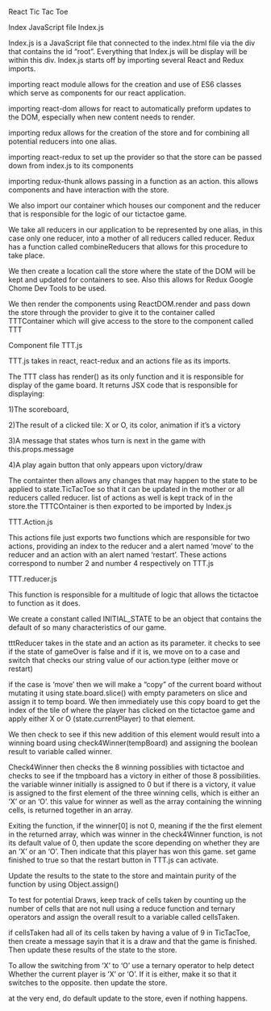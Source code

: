 React Tic Tac ToeIndex JavaScript file Index.jsIndex.js is a JavaScript file that connected to the index.html file via the div that contains the id “root”. Everything that Index.js will be display will be within this div.  Index.js starts off by importing several React and Redux imports.importing react module allows for the creation and use of ES6 classes which serve as components for our react application.importing react-dom allows for react to automatically preform updates to the DOM, especially when new content needs to render.importing redux allows for the creation of the store and for combining all potential reducers into one alias.importing react-redux to set up the provider so that the store can be passed down from index.js to its componentsimporting redux-thunk  allows passing in a function as an action. this allows components and have interaction with the store.We also import our container which houses our component and the reducer that is responsible for the logic of our tictactoe game.We take all reducers in our application to be represented by one alias, in this case only one reducer, into a mother of all reducers called reducer. Redux has a function called combineReducers that allows for this procedure to take place.We then create a location call the store where the state of the DOM will be kept and updated for containers to see. Also this allows for Redux Google Chome Dev Tools to be used.We then render the components using ReactDOM.render and pass down the store through the provider to give it to the container called TTTContainer which will give access to the store to the component called TTTComponent file TTT.jsTTT.js takes in react, react-redux and an actions file as its imports.The TTT class has render() as its only function and it is responsible for display of the game board.It returns JSX code that is responsible for displaying:1)The scoreboard,2)The result of a clicked tile: X or O, its color, animation if it’s a victory3)A message that states whos turn is next in the game with this.props.message4)A play again button that only appears upon victory/drawThe containter then allows any changes that may happen to the state to be applied to state.TicTacToe so that it can be updated in the mother or all reducers called reducer. list of actions as well is kept track of in the store.the TTTCOntainer is then exported to be imported by Index.jsTTT.Action.jsThis actions file just exports two functions which are responsible for two actions, providing an index to the reducer and a alert named ‘move’ to the reducer and an action with an alert named ‘restart’. These actions correspond to number 2 and number 4 respectively on TTT.jsTTT.reducer.jsThis function is responsible for a multitude of logic that allows the tictactoe to function as it does.We create a constant called INITIAL_STATE to be an object that contains the default of so many characteristics of our game.tttReducer takes in the state and an action as its parameter. it checks to see if the state of gameOver is false and if it is, we move on to a case and switch that checks our string value of our action.type (either move or restart)if the case is ‘move’ then we will make a “copy” of the current board without mutating it using state.board.slice() with empty parameters on slice and assign it to temp board. We then immediately use this copy board to get the index of the tile of where the player has clicked on the tictactoe game and apply either X or O (state.currentPlayer) to that element.We then check to see if this new addition of this element would result into a winning board usingcheck4Winner(tempBoard) and assigning the boolean result to variable called winner.Check4Winner then checks the 8 winning possiblies with tictactoe and checks to see if the tmpboard has a victory in either of those 8 possibilities. the variable winner initially is assigned to 0 but if there is a victory, it value is assigned to the first element of the three winning cells, which is either an ‘X’ or an ‘O’. this value for winner as well as the array containing the winning cells, is returned together in an array.Exiting the function, if the winner[0] is not 0, meaning if the the first element in the returned array, which was winner in the check4Winner function, is not its default value of 0, then update the score depending on whether they are an ‘X’ or an ‘O’. Then indicate that this player has won this game. set game finished to true so that the restart button in TTT.js can activate.Update the results to the state to the store and maintain purity of the function by using Object.assign()To test for potential Draws, keep track of cells taken by counting up the number of cells that are not null using a reduce function and ternary operators and assign the overall result to a variable called cellsTaken.if cellsTaken had all of its cells taken by having a value of 9 in TicTacToe, then create a message sayin that it is a draw and that the game is finished. Then update these results of the state to the store.To allow the switching from ‘X’ to ‘O’ use a ternary operator to help detect Whether the current player is ‘X’ or ‘O’. If it is either, make it so that it switches to the opposite. then update the store.at the very end, do default update to the store, even if nothing happens.